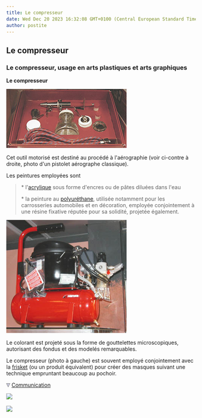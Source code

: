 ```yaml
---
title: Le compresseur
date: Wed Dec 20 2023 16:32:08 GMT+0100 (Central European Standard Time)
author: postite
---
```


## Le compresseur
### Le compresseur, usage en arts plastiques et arts graphiques
 **Le compresseur**

![](images/pistoletaero.jpg)

Cet outil motorisé est destiné au procédé à l'aérographie (voir ci-contre à droite, photo d'un pistolet aérographe classique).

Les peintures employées sont

> \* l'[acrylique](acrylique.html) sous forme d'encres ou de pâtes diluées dans l'eau
> 
> \* la peinture au [polyuréthane](polyurethane.html), utilisée notamment pour les carrosseries automobiles et en décoration, employée conjointement à une résine fixative réputée pour sa solidité, projetée également.

![](images/compresseur.jpg)

Le colorant est projeté sous la forme de gouttelettes microscopiques, autorisant des fondus et des modelés remarquables.

Le compresseur (photo à gauche) est souvent employé conjointement avec la [frisket](reserves.html#frisket) (ou un produit équivalent) pour créer des masques suivant une technique empruntant beaucoup au pochoir.



![](images/flechebas.gif) [Communication](http://www.artrealite.com/annonceurs.htm) 

[![](https://cbonvin.fr/sites/regie.artrealite.com/visuels/campagne1.png)](index-2.html#20131014)

![](https://cbonvin.fr/sites/regie.artrealite.com/visuels/campagne2.png)